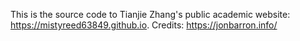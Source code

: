 This is the source code to Tianjie Zhang's public academic website: https://mistyreed63849.github.io. Credits: https://jonbarron.info/